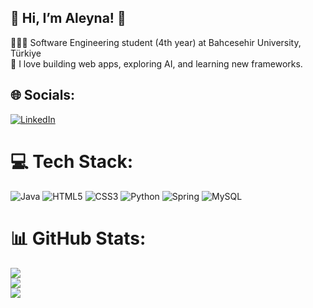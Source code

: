 ## 💫 Hi, I’m Aleyna!  👋

👩🏻‍💻 Software Engineering student (4th year) at Bahcesehir University, Türkiye<br/>
🎨 I love building web apps, exploring AI, and learning new frameworks.<br/>



## 🌐 Socials:
[![LinkedIn](https://img.shields.io/badge/LinkedIn-%230077B5.svg?logo=linkedin&logoColor=white)](https://linkedin.com/in/http://linkedin.com/in/aleyna-kılıç-ab71ab303) 

# 💻 Tech Stack:
![Java](https://img.shields.io/badge/java-%23ED8B00.svg?style=flat&logo=openjdk&logoColor=white) ![HTML5](https://img.shields.io/badge/html5-%23E34F26.svg?style=flat&logo=html5&logoColor=white) ![CSS3](https://img.shields.io/badge/css3-%231572B6.svg?style=flat&logo=css3&logoColor=white) ![Python](https://img.shields.io/badge/python-3670A0?style=flat&logo=python&logoColor=ffdd54) ![Spring](https://img.shields.io/badge/spring-%236DB33F.svg?style=flat&logo=spring&logoColor=white) ![MySQL](https://img.shields.io/badge/mysql-4479A1.svg?style=flat&logo=mysql&logoColor=white)
# 📊 GitHub Stats:
![](https://github-readme-stats.vercel.app/api?username=Aleynaklc&theme=omni&hide_border=false&include_all_commits=true&count_private=false)<br/>
![](https://nirzak-streak-stats.vercel.app/?user=Aleynaklc&theme=omni&hide_border=false)<br/>
![](https://github-readme-stats.vercel.app/api/top-langs/?username=Aleynaklc&theme=omni&hide_border=false&include_all_commits=true&count_private=false&layout=compact)

